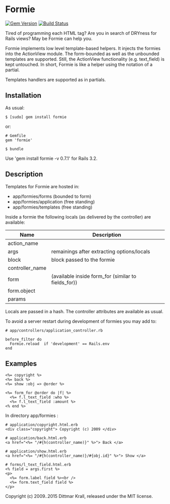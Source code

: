 Formie
======

[![Gem Version](https://badge.fury.io/rb/formie.svg)](https://badge.fury.io/rb/formie)
[![Build Status](https://travis-ci.org/matique/formie.png?branch=master)](https://travis-ci.org/matique/formie)

Tired of programming each HTML tag? Are you in search of DRYness for Rails
views? May be Formie can help you.

Formie implements low level template-based helpers.
It injects the formies into the ActionView module.
The form-bounded as well as the unbounded templates are supported.
Still, the ActionView functionality (e.g. text_field) is kept untouched.
In short, Formie is like a helper using the notation of a partial.

Templates handlers are supported as in partials.


## Installation

As usual:

    $ [sudo] gem install formie

or:

    # Gemfile
    gem 'formie'

    $ bundle

Use 'gem install formie -v 0.7.1' for Rails 3.2.

## Description

Templates for Formie are hosted in:

- app/formies/forms       (bounded to form)
- app/formies/application (free standing)
- app/formies/templates   (free standing)

Inside a formie the following locals (as delivered by the
controller) are available:

|Name | Description
| --- | ---
| action_name
| args | remainings after extracting options/locals
| block | block passed to the formie
| controller_name
| form | (available inside form_for (similar to fields_for))
|  form.object
| params

Locals are passed in a hash.
The controller attributes are available as usual.

To avoid a server restart during development of formies you may add to:

    # app/controllers/application_controller.rb

    before_filter do
      Formie.reload  if 'development' == Rails.env
    end


## Examples

    <%= copyright %>
    <%= back %>
    <%= show :obj => @order %>

    <%= form_for @order do |f| %>
      <%= f.l_text_field :who %>
      <%= f.l_text_field :amount %>
    <% end %>

In directory app/formies :

    # application/copyright.html.erb
    <div class="copyright"> Copyright (c) 2009 </div>

    # application/back.html.erb
    <a href="<%= "/#{h(controller_name)}" %>"> Back </a>

    # application/show.html.erb
    <a href="<%= "/#{h(controller_name)}/#{obj.id}" %>"> Show </a>

    # forms/l_text_field.html.erb
    <% field = args.first %>
    <p>
      <%= form.label field %><br />
      <%= form.text_field field %>
    </p>

Copyright (c) 2009..2015 Dittmar Krall, released under the MIT license.
